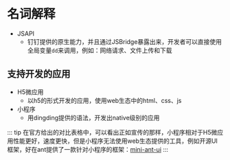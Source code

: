# 名词解释

- JSAPI
    - 钉钉提供的原生能力，并且通过JSBridge暴露出来，开发者可以直接使用全局变量`dd`来调用，例如：网络请求、文件上传和下载

## 支持开发的应用

- H5微应用
    - 以h5的形式开发的应用，使用web生态中的html、css、js
- 小程序
    - 用dingding提供的语法，开发出native级别的应用

::: tip
在官方给出的对比表格中，可以看出正如宣传的那样，小程序相对于H5微应用性能更好，速度更快，但是小程序无法使用web生态提供的工具，例如开源UI框架，好在ant提供了一款针对小程序的框架：[mini-ant-ui](https://ant-design-mini.antgroup.com/)
:::
